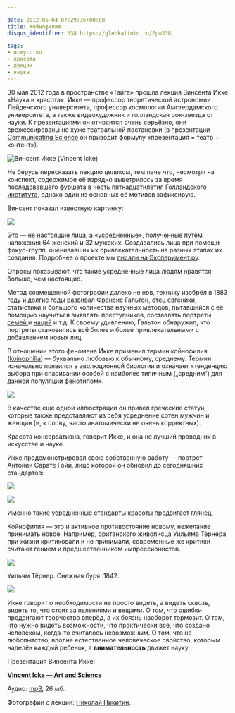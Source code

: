 ```yaml
---

date: 2012-06-04 07:29:36+00:00
title: Койнофилия
disqus_identifier: 338 https://glebkalinin.ru/?p=338

tags:
- искусство
- красота
- лекции
- наука
---
```


30 мая 2012 года в пространстве «Тайга» прошла лекция Винсента Икке «Наука и красота». Икке — профессор теоретической астрономии Лейденского университета, профессор космологии Амстердамского университета, а также видеохудожник и голландская рок-звезда от науки. К презентациями он относится очень серьёзно, они срежессированы не хуже театральной постановки (в презентации [Communicating Science](http://www.slideshare.net/sc4cs/icke-communicating-science) он приводит формулу «презентация = театр + контент»). 

![Винсент Икке (Vincent Icke)](https://raum7linodewp.s3.amazonaws.com/wp-content/uploads/2012/06/icke-01-500x332.jpg)

Не берусь пересказать лекцию целиком, тем паче что, несмотря на конспект, содержимое её изрядно выветрилось за время последовавшего фуршета в честь пятнадцатилетия [Голландского института](http://nispb.ru), однако один из основных её мотивов зафиксирую.

Винсент показал известную картинку: 

![](https://raum7linodewp.s3.amazonaws.com/wp-content/uploads/2012/06/04-averaged-faces.jpg)


Это — не настоящие лица, а «усредненные», полученные путём наложения 64 женский  и 32 мужских.  Создавались лица при помощи фокус-групп, оценивавших их привлекательность на разных этапах их создания. Подробнее о проекте мы [писали на Эксперимент.ру](http://experiment.ru/lifestyle/averaged-faces/).

Опросы показывают, что такие усредненные лица людям нравятся больше, чем настоящие.

Метод совмещенной фотографии далеко не нов, технику изобрёл в 1883 году и долгие годы развивал Фрэнсис Гальтон, отец евгеники, статистики и большого количества научных методов, пытавшийся с её помощью научиться выявлять преступников, составлять портреты [семей ](http://upload.wikimedia.org/wikipedia/commons/3/36/Galton_composite_photography_of_sisters.jpg)и [наций](http://www.eugenicsarchive.org/html/eugenics/static/images/2217.html) и т.д. К своему удивлению, Гальтон обнаружил, что портреты становились всё более и более привлекательными с добавлением новых лиц.

В отношении этого феномена Икке применил термин койнофилия ([koinophilia](http://en.wikipedia.org/wiki/Koinophilia)) — буквально любовью к обычному, среднему. Термин изначально появился в эволюционной биологии и означает «тенденцию выбора при спаривании особей с наиболее типичным („средним“) для данной популяции фенотипом».

![](https://raum7linodewp.s3.amazonaws.com/wp-content/uploads/2012/06/icke-02-500x332.jpg)

В качестве ещё одной иллюстрации он привёл греческие статуи, которые также представляют из себя усреднение сотен мужчин и женщин (и, к слову, часто анатомически не очень корректных).

Красота консервативна, говорит Икке, и она не лучший проводник в искусстве и науке. 

Икке продемонстрировал свою собственную работу — портрет Антонии Сарате Гойи, лицо которой он обновил до сегодняшних стандартов:

![](https://raum7linodewp.s3.amazonaws.com/wp-content/uploads/2012/06/r_pic.jpg)

![](https://raum7linodewp.s3.amazonaws.com/wp-content/uploads/2012/06/icke-051-500x332.jpg)

Именно такие усредненные стандарты красоты продвигает глянец.

Койнофилия — это и активное противостояние новому, нежелание принимать новое. Например, британского живописца Уильяма Тёрнера при жизни критиковали и не принимали, современные же критики считают гением и предшественником импрессионистов.

![](https://raum7linodewp.s3.amazonaws.com/wp-content/uploads/2012/06/snowstorm-500x371.jpg)



Уильям Тёрнер. Снежная буря. 1842.



![](https://raum7linodewp.s3.amazonaws.com/wp-content/uploads/2012/06/icke-04-500x332.jpg)

Икке говорит о необходимости не просто видеть, а видеть сквозь, видеть то, что стоит за явлениями и вещами. О том, что ошибки продвигают творчество вперёд, а их боязнь наоборот тормозит. О том, что нужно видеть возможности, что практически всё, что создано человеком, когда-то считалось невозможным. О том, что не любопытство, вполне естественное человеческое свойство, которым наделён каждый ребенок, а **внимательность** движет науку. 

Презентация Винсента Икке:



**[Vincent Icke — Art and Science](http://www.slideshare.net/Raum7/vincent-icke-art-and-science)**



Аудио: [mp3](http://nispb.ru/files/dutchw/IckeArtAndScience300512.mp3), 26 мб.


Фотографии с лекции: [Николай Никитин](https://www.facebook.com/profile.php?id=1610749484&ref=ts).
